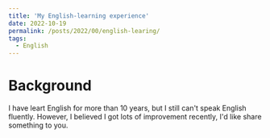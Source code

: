 ```yaml
---
title: 'My English-learning experience'
date: 2022-10-19
permalink: /posts/2022/00/english-learing/
tags:
  - English
---
```


# Background
I have leart English for more than 10 years, but I still can't speak English fluently. However, I believed I got lots of improvement recently, I'd like share something to you. 
